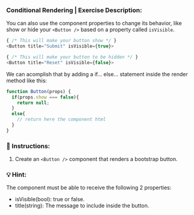 ### **Conditional Rendering** | Exercise Description:

You can also use the component properties to change its behavior, like show or hide your `<Button />` based on a property called `isVisible`.

```javascript
{ /* This will make your button show */ }
<Button title="Submit" isVisible={true}>

{ /* This will make your button to be hidden */ }
<Button title="Reset" isVisible={false}>
```

We can acomplish that by adding a if... else... statement inside the render method like this:

```javascript
function Button(props) {
  if(props.show === false){
    return null;
  }
  else{
    // return here the component html
  }
} 
```

### 📝 Instructions:
1. Create an `<Button />` component that renders a bootstrap button.

### 💡 Hint:
The component must be able to receive the following 2 properties:
- isVisible(bool): true or false.
- title(string): The message to include inside the button.

